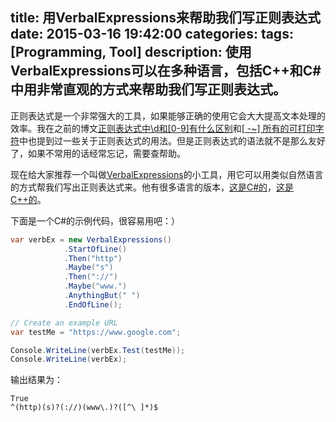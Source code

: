 title: 用VerbalExpressions来帮助我们写正则表达式
date: 2015-03-16 19:42:00
categories:
tags: [Programming, Tool]
description: 使用VerbalExpressions可以在多种语言，包括C++和C#中用非常直观的方式来帮助我们写正则表达式。
---

正则表达式是一个非常强大的工具，如果能够正确的使用它会大大提高文本处理的效率。我在之前的博文[正则表达式中\d和[0-9]有什么区别](/2013/06/04/d-0-9-difference-in-regex/)和[[ -~] 所有的可打印字符](/2012/11/19/match-all-printable-character-in-regex/)中也提到过一些关于正则表达式的用法。但是正则表达式的语法就不是那么友好了，如果不常用的话经常忘记，需要查帮助。

现在给大家推荐一个叫做[VerbalExpressions](http://verbalexpressions.github.io/)的小工具，用它可以用类似自然语言的方式帮我们写出正则表达式来。他有很多语言的版本，[这是C#的](https://github.com/VerbalExpressions/CSharpVerbalExpressions)，[这是C++的](https://github.com/VerbalExpressions/CppVerbalExpressions)。

下面是一个C#的示例代码，很容易用吧：）

```csharp
var verbEx = new VerbalExpressions()
			.StartOfLine()
			.Then("http")
			.Maybe("s")
			.Then("://")
			.Maybe("www.")
			.AnythingBut(" ")
			.EndOfLine();

// Create an example URL
var testMe = "https://www.google.com";

Console.WriteLine(verbEx.Test(testMe));
Console.WriteLine(verbEx);
```

输出结果为：
```
True
^(http)(s)?(://)(www\.)?([^\ ]*)$
```